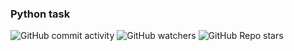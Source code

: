 ### Python task

![GitHub commit activity](https://img.shields.io/github/commit-activity/m/heartshapedbox/python?color=5955E8&label=commits&logo=python&logoColor=d4d9ff)
![GitHub watchers](https://img.shields.io/github/watchers/heartshapedbox/python?color=5955E8&logo=github)
![GitHub Repo stars](https://img.shields.io/github/stars/heartshapedbox/python?color=5955E8&logo=github)
